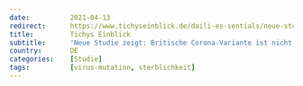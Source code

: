 ```yaml
---
date:          2021-04-13
redirect:      https://www.tichyseinblick.de/daili-es-sentials/neue-studie-zeigt-britische-corona-variante-ist-nicht-toedlicher/
title:         Tichys Einblick
subtitle:      'Neue Studie zeigt: Britische Corona-Variante ist nicht tödlicher - zentrales Argument des Bundeslockdowns bricht weg'
country:       DE
categories:    [Studie]
tags:          [virus-mutation, sterblichkeit]
---
```

